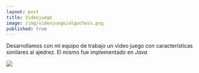 ```yaml
---
layout: post
title: Videojuego
image: /img/videojuego/algochess.png
published: true
---
```


Desarrollamos con mi equipo de trabajo un video juego con características similares al ajedrez. El mismo fue implementado en *Java*

![](https://quiroga-juan.github.io/img/videojuego/videojuego.gif)




